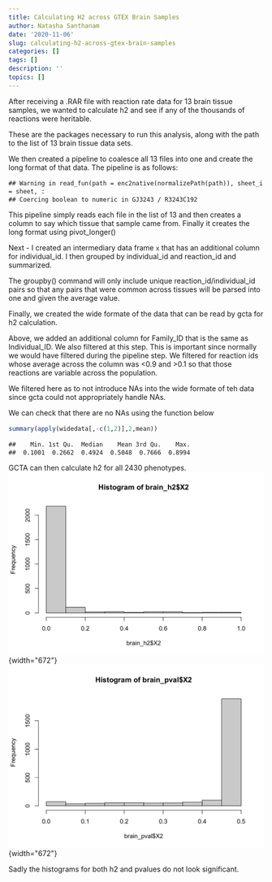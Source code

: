 ```yaml
---
title: Calculating H2 across GTEX Brain Samples
author: Natasha Santhanam
date: '2020-11-06'
slug: calculating-h2-across-gtex-brain-samples
categories: []
tags: []
description: ''
topics: []
---
```


After receiving a .RAR file with reaction rate data for 13 brain tissue samples, we wanted to calculate h2 and see if any of the thousands of reactions were heritable.

These are the packages necessary to run this analysis, along with the path to the list of 13 brain tissue data sets.

We then created a pipeline to coalesce all 13 files into one and create the long format of that data. The pipeline is as follows:

```         
## Warning in read_fun(path = enc2native(normalizePath(path)), sheet_i = sheet, :
## Coercing boolean to numeric in GJ3243 / R3243C192
```

This pipeline simply reads each file in the list of 13 and then creates a column to say which tissue that sample came from. Finally it creates the long format using pivot_longer()

Next - I created an intermediary data frame `x` that has an additional column for individual_id. I then grouped by individual_id and reaction_id and summarized.

The groupby() command will only include unique reaction_id/individual_id pairs so that any pairs that were common across tissues will be parsed into one and given the average value.

Finally, we created the wide formate of the data that can be read by gcta for h2 calculation.

Above, we added an additional column for Family_ID that is the same as Individual_ID. We also filtered at this step. This is important since normally we would have filtered during the pipeline step. We filtered for reaction ids whose average across the column was \<0.9 and \>0.1 so that those reactions are variable across the population.

We filtered here as to not introduce NAs into the wide formate of teh data since gcta could not appropriately handle NAs.

We can check that there are no NAs using the function below

``` r
summary(apply(widedata[,-c(1,2)],2,mean))
```

```         
##    Min. 1st Qu.  Median    Mean 3rd Qu.    Max. 
##  0.1001  0.2662  0.4924  0.5048  0.7666  0.8994
```

GCTA can then calculate h2 for all 2430 phenotypes. ![](index_files/figure-html/unnamed-chunk-6-1.png){width="672"}![](index_files/figure-html/unnamed-chunk-6-2.png){width="672"}

Sadly the histograms for both h2 and pvalues do not look significant.
